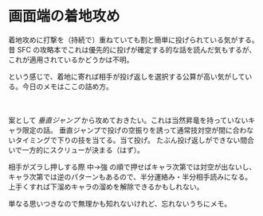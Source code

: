 # 画面端の着地攻め

着地攻めに打撃を（持続で）重ねていても割と簡単に投げられている気がする。
昔 SFC の攻略本でこれは優先的に投げが確定する的な話を読んだ気もするが、これが適用されているかどうかは不明。

という感じで、着地に寄れば相手が投げ返しを選択する公算が高い気がしている。今日のメモはここの詰め方。

　  

案として *垂直ジャンプ* から攻めておきたい。これは当然昇竜を持っていないキャラ限定の話。
垂直ジャンプで投げの空振りを誘って通常技対空が間に合わないタイミングで下りの技を当てる。当て投げ。
たぶん投げ返しができない間合いで一方的にスクリューが決まる（はず）。

相手がズラし押しする際 中→強 の順で押せばキャラ次第では対空が出ないし、キャラ次第では逆のパターンもあるので、半分運絡み・半分相手読みになる。
上手くすれば下溜めキャラの溜めを解除できるかもしれない。

単なる思いつきなので無理かも知れないけれど、忘れないうちにメモ。
